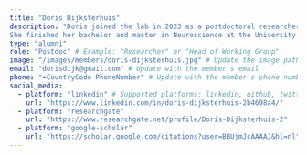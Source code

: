 ```yaml
---
title: "Doris Dijksterhuis"
description: "Doris joined the lab in 2023 as a postdoctoral researcher. 
She finished her bachelor and master in Neuroscience at the University of Amsterdam and did her PhD in the Vision & Cognition lab at the Netherlands Institute of Neuroscience in Amsterdam. Doris' main topic of interest is how single neurons facilitate information representation in the brain. Currently, she is studying how single units from the medial temporal lobe contribute to conceptual representations during reading."
type: "alumni"
role: "Postdoc" # Example: "Researcher" or "Head of Working Group"
image: "/images/members/doris-dijksterhuis.jpg" # Update the image path for the member
email: "dorisdijk@gmail.com" # Update with the member's email
phone: "+CountryCode PhoneNumber" # Update with the member's phone number
social_media:
  - platform: "linkedin" # Supported platforms: linkedin, github, twitter, etc.
    url: "https://www.linkedin.com/in/doris-dijksterhuis-2b4698a4/"
  - platform: "researchgate"
    url: "https://www.researchgate.net/profile/Doris-Dijksterhuis-2"
  - platform: "google-scholar"
    url: "https://scholar.google.com/citations?user=BBUjmJcAAAAJ&hl=nl"
---
```


